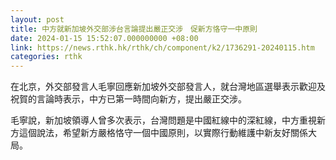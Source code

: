 ```yaml
---
layout: post
title: 中方就新加坡外交部涉台言論提出嚴正交涉　促新方恪守一中原則
date: 2024-01-15 15:52:07.000000000 +08:00
link: https://news.rthk.hk/rthk/ch/component/k2/1736291-20240115.htm
categories: rthk
---
```


在北京，外交部發言人毛寧回應新加坡外交部發言人，就台灣地區選舉表示歡迎及祝賀的言論時表示，中方已第一時間向新方，提出嚴正交涉。

毛寧說，新加坡領導人曾多次表示，台灣問題是中國紅線中的深紅線，中方重視新方這個說法，希望新方嚴格恪守一個中國原則，以實際行動維護中新友好關係大局。
